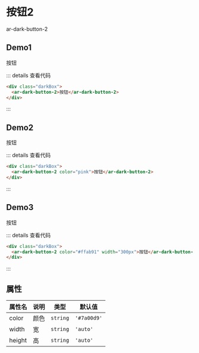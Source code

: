 # 按钮2

ar-dark-button-2

## Demo1

<div class="darkBox">
  <ar-dark-button-2>按钮</ar-dark-button-2>
</div>

::: details 查看代码

```html
<div class="darkBox">
  <ar-dark-button-2>按钮</ar-dark-button-2>
</div>
```

:::

## Demo2

<div class="darkBox">
  <ar-dark-button-2 color="pink">按钮</ar-dark-button-2>
</div>

::: details 查看代码

```html
<div class="darkBox">
  <ar-dark-button-2 color="pink">按钮</ar-dark-button-2>
</div>
```

:::



## Demo3

<div class="darkBox">
  <ar-dark-button-2 color="#ffab91" width="300px">按钮</ar-dark-button-2>
</div>

::: details 查看代码

```html
<div class="darkBox">
  <ar-dark-button-2 color="#ffab91" width="300px">按钮</ar-dark-button-2>
</div>
```


:::

## 属性

| 属性名 | 说明 | 类型   | 默认值    |
| ------ |----| ------ | --------- |
| color  | 颜色 | `string` | `'#7a00d9'` |
| width  | 宽  | `string` | `'auto'` |
| height  | 高  | `string` | `'auto'` |
